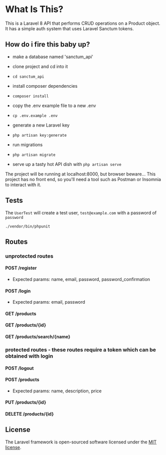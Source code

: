 # What Is This?

This is a Laravel 8 API that performs CRUD operations on a Product object. It has a simple auth system that uses Laravel Sanctum tokens.

## How do i fire this baby up?

* make a database named 'sanctum_api'

* clone project and cd into it
* `cd sanctum_api`
* install composer dependencies
* `composer install`
* copy the .env example file to a new .env 
* `cp .env.example .env`
* generate a new Laravel key 
* `php artisan key:generate`
* run migrations 
* `php artisan migrate`

* serve up a tasty hot API dish with `php artisan serve`

The project will be running at localhost:8000, but browser beware... This project has no front end, so you'll need a tool such as Postman or Insomnia to interact with it. 

## Tests

The `UserTest` will create a test user, `test@example.com` with a password of `password`

`./vendor/bin/phpunit`

## Routes

### unprotected routes
#### POST /register
* Expected params: name, email, password, password_confirmation
#### POST /login
* Expected params: email, password
#### GET /products
#### GET /products/{id}
#### GET /products/search/{name}

### protected routes - these routes require a token which can be obtained with login
#### POST /logout
#### POST /products
* Expected params: name, description, price
#### PUT /products/{id}
#### DELETE /products/{id}

## License

The Laravel framework is open-sourced software licensed under the [MIT license](https://opensource.org/licenses/MIT).
